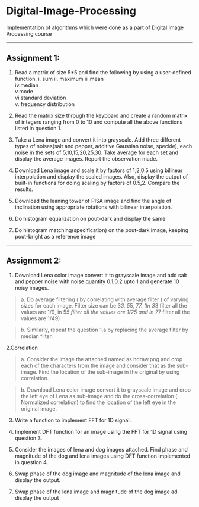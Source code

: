 # Digital-Image-Processing
Implementation of algorithms which were done as a part of Digital Image Processing course

------------------------------------------------------------------------------------

## Assignment 1:
1. Read a matrix of size 5*5 and find the following by using a user-defined function.
    i. sum 
    ii. maximum 
    iii.mean   
    iv.median    
    v.mode     
    vi.standard deviation        
    v. frequency distribution
    
2. Read the matrix size through the keyboard and create a random matrix of integers ranging from  0 to 10 and compute all the above functions listed in question 1.

3. Take a Lena image and convert it into grayscale. Add three different types of noises(salt and pepper, additive Gaussian noise, speckle), each noise in the sets of 5,10,15,20,25,30. Take average for each set and display the average images. Report the observation made.

4. Download Lena image and scale it by factors of 1,2,0.5 using bilinear interpolation and display the scaled images. Also, display the output of built-in functions for doing scaling by factors of 0.5,2. Compare the results.

5. Download the leaning tower of PISA image and find the angle of inclination using appropriate rotations with bilinear interpolation.

6. Do histogram equalization on pout-dark and display the same

7. Do histogram matching(specification) on the pout-dark image, keeping pout-bright as a reference image

------------------------------------------------------------------------------------

## Assignment 2:

1. Download Lena color image convert it to grayscale image and add salt and  pepper noise with noise quantity 0.1,0.2 upto 1 and generate 10 noisy images.

>a. Do average filtering ( by correlating with average filter ) of varying sizes for each image. Filter size can be 3*3, 5*5, 7*7. (In 3*3 filter all the values are 1/9, in 5*5 filter all the values are 1/25 and in 7*7 filter all the values are 1/49)

>b. Similarly, repeat the question 1.a by replacing the average filter by median filter.


2.Correlation

>a. Consider the image the attached named as hdraw.png and crop each of the characters from the image and consider that as the sub-image. Find the location of the sub-image in the original by using correlation.

>b. Download Lena color image convert it to grayscale image and crop the left eye of Lena as sub-image and do the cross-correlation ( Normalized correlation) to find the location of the left eye in the original image.

3. Write a function to implement FFT for 1D signal.

4. Implement DFT function for an image using the FFT for 1D signal using question 3.

5. Consider the images of lena and dog images attached. Find phase and magnitude of the dog and lena images using DFT function implemented in question 4.

6. Swap phase of the dog image and magnitude of the lena image and display the output.

7. Swap phase of the lena image and magnitude of the dog image ad display the output

